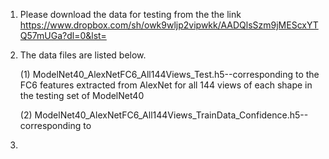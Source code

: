 1. Please download the data for testing from the the link https://www.dropbox.com/sh/owk9wljp2vipwkk/AADQlsSzm9jMEScxYTQ57mUGa?dl=0&lst=

2. The data files are listed below.

    (1) ModelNet40_AlexNetFC6_All144Views_Test.h5--corresponding to the FC6 features extracted from AlexNet for all 144 views of each shape in the testing set of ModelNet40

    (2) ModelNet40_AlexNetFC6_All144Views_TrainData_Confidence.h5--corresponding to 

3. 
    




